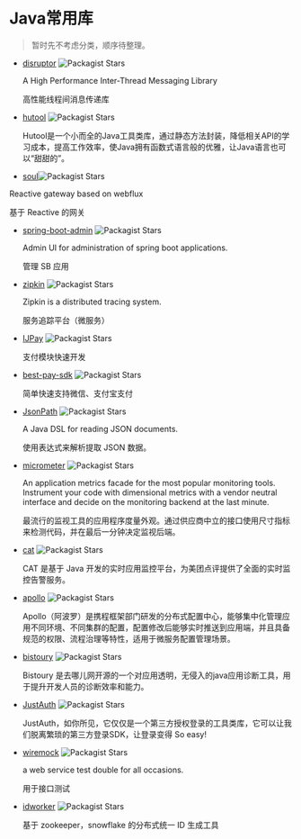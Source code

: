 # Java常用库

> 暂时先不考虑分类，顺序待整理。

- [disruptor](https://github.com/LMAX-Exchange/disruptor) ![Packagist Stars](https://img.shields.io/github/stars/LMAX-Exchange/disruptor?style=flat-square)

  A High Performance Inter-Thread Messaging Library

  高性能线程间消息传递库

- [hutool](https://github.com/looly/hutool) ![Packagist Stars](https://img.shields.io/github/stars/looly/hutool?style=flat-square)

  Hutool是一个小而全的Java工具类库，通过静态方法封装，降低相关API的学习成本，提高工作效率，使Java拥有函数式语言般的优雅，让Java语言也可以“甜甜的”。

-  [soul](https://github.com/Dromara/soul)![Packagist Stars](https://img.shields.io/github/stars/Dromara/soul?style=flat-square)

  Reactive gateway based on webflux

  基于 Reactive 的网关

- [spring-boot-admin](https://github.com/codecentric/spring-boot-admin) ![Packagist Stars](https://img.shields.io/github/stars/codecentric/spring-boot-admin?style=flat-square)

  Admin UI for administration of spring boot applications.

  管理 SB 应用

- [zipkin](https://github.com/openzipkin/zipkin) ![Packagist Stars](https://img.shields.io/github/stars/openzipkin/zipkin?style=flat-square)

  Zipkin is a distributed tracing system.

  服务追踪平台（微服务）

- [IJPay](https://github.com/Javen205/IJPay) ![Packagist Stars](https://img.shields.io/github/stars/Javen205/IJPay?style=flat-square)

  支付模块快速开发

- [best-pay-sdk](https://github.com/Pay-Group/best-pay-sdk) ![Packagist Stars](https://img.shields.io/github/stars/Pay-Group/best-pay-sdk?style=flat-square)

  简单快速支持微信、支付宝支付

- [JsonPath](https://github.com/json-path/JsonPath) ![Packagist Stars](https://img.shields.io/github/stars/json-path/JsonPath?style=flat-square)

  A Java DSL for reading JSON documents.

  使用表达式来解析提取 JSON 数据。

- [micrometer](https://github.com/micrometer-metrics/micrometer) ![Packagist Stars](https://img.shields.io/github/stars/micrometer-metrics/micrometer?style=flat-square)

  An application metrics facade for the most popular monitoring tools. Instrument your code with dimensional metrics with a vendor neutral interface and decide on the monitoring backend at the last minute.

  最流行的监视工具的应用程序度量外观。通过供应商中立的接口使用尺寸指标来检测代码，并在最后一分钟决定监视后端。

- [cat](https://github.com/dianping/cat) ![Packagist Stars](https://img.shields.io/github/stars/dianping/cat?style=flat-square)

  CAT 是基于 Java 开发的实时应用监控平台，为美团点评提供了全面的实时监控告警服务。

- [apollo](https://github.com/ctripcorp/apollo) ![Packagist Stars](https://img.shields.io/github/stars/ctripcorp/apollo?style=flat-square)

  Apollo（阿波罗）是携程框架部门研发的分布式配置中心，能够集中化管理应用不同环境、不同集群的配置，配置修改后能够实时推送到应用端，并且具备规范的权限、流程治理等特性，适用于微服务配置管理场景。

- [bistoury](https://github.com/qunarcorp/bistoury) ![Packagist Stars](https://img.shields.io/github/stars/qunarcorp/bistoury?style=flat-square)

  Bistoury 是去哪儿网开源的一个对应用透明，无侵入的java应用诊断工具，用于提升开发人员的诊断效率和能力。

- [JustAuth](https://github.com/justauth/JustAuth) ![Packagist Stars](https://img.shields.io/github/stars/justauth/JustAuth?style=flat-square)

  JustAuth，如你所见，它仅仅是一个第三方授权登录的工具类库，它可以让我们脱离繁琐的第三方登录SDK，让登录变得 So easy!

- [wiremock](https://github.com/tomakehurst/wiremock) ![Packagist Stars](https://img.shields.io/github/stars/tomakehurst/wiremock?style=flat-square)

   a web service test double for all occasions.

  用于接口测试

- [idworker](https://github.com/imadcn/idworker) ![Packagist Stars](https://img.shields.io/github/stars/imadcn/idworker?style=flat-square)

  基于 zookeeper，snowflake 的分布式统一 ID 生成工具